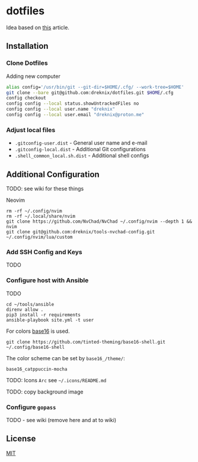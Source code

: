 # dotfiles

Idea based on [this](
https://medium.com/@augusteo/simplest-way-to-sync-dotfiles-and-config-using-git-14051af8703a)
article.

## Installation

### Clone Dotfiles

Adding new computer

```bash
alias config='/usr/bin/git --git-dir=$HOME/.cfg/ --work-tree=$HOME'
git clone --bare git@github.com:dreknix/dotfiles.git $HOME/.cfg
config checkout
config config --local status.showUntrackedFiles no
config config --local user.name "dreknix"
config config --local user.email "dreknix@proton.me"
```

### Adjust local files

* `.gitconfig-user.dist` - General user name and e-mail
* `.gitconfig-local.dist` - Additional Git configurations
* `.shell_common_local.sh.dist` - Additional shell configs

## Additional Configuration

TODO: see wiki for these things

Neovim

```console
rm -rf ~/.config/nvim
rm -rf ~/.local/share/nvim
git clone https://github.com/NvChad/NvChad ~/.config/nvim --depth 1 && nvim
git clone git@github.com:dreknix/tools-nvchad-config.git ~/.config/nvim/lua/custom
```

### Add SSH Config and Keys

TODO

### Configure host with Ansible

TODO

```console
cd ~/tools/ansible
direnv allow .
pip3 install -r requirements
ansible-playbook site.yml -t user
```

For colors [base16](https://github.com/tinted-theming/base16-shell.git) is used.

```console
git clone https://github.com/tinted-theming/base16-shell.git ~/.config/base16-shell
```

The color scheme can be set by `base16_/theme/`:

```console
base16_catppuccin-mocha
```

TODO: Icons `Arc` see `~/.icons/README.md`

TODO: copy background image

### Configure `gopass`

TODO - see wiki (remove here and at to wiki)

## License

[MIT](https://github.com/dreknix/dotfiles/blob/main/LICENSE)
